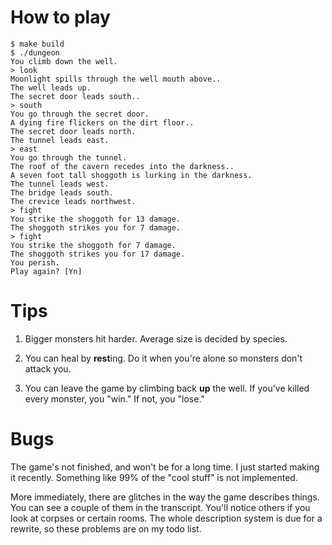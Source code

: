 # How to play

    $ make build
    $ ./dungeon
    You climb down the well.
    > look
    Moonlight spills through the well mouth above..
    The well leads up.
    The secret door leads south..
    > south
    You go through the secret door.
    A dying fire flickers on the dirt floor..
    The secret door leads north.
    The tunnel leads east.
    > east
    You go through the tunnel.
    The roof of the cavern recedes into the darkness..
    A seven foot tall shoggoth is lurking in the darkness.
    The tunnel leads west.
    The bridge leads south.
    The crevice leads northwest.
    > fight
    You strike the shoggoth for 13 damage.
    The shoggoth strikes you for 7 damage.
    > fight
    You strike the shoggoth for 7 damage.
    The shoggoth strikes you for 17 damage.
    You perish.
    Play again? [Yn]

# Tips

1. Bigger monsters hit harder. Average size is decided by species.

2. You can heal by **rest**ing. Do it when you're alone so monsters don't attack you.

3. You can leave the game by climbing back **up** the well. If you've killed every monster, you "win." If not, you "lose."

# Bugs

The game's not finished, and won't be for a long time. I just started making it recently. Something like 99% of the "cool stuff" is not implemented.

More immediately, there are glitches in the way the game describes things. You can see a couple of them in the transcript. You'll notice others if you look at corpses or certain rooms. The whole description system is due for a rewrite, so these problems are on my todo list.
